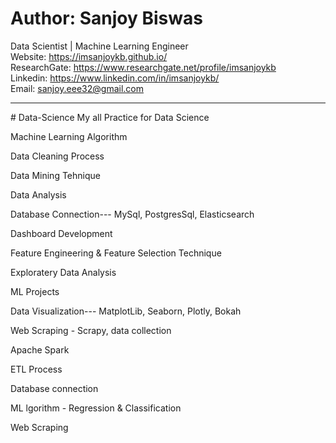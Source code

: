 # Author: Sanjoy Biswas

Data Scientist | Machine Learning Engineer </br>
Website: https://imsanjoykb.github.io/ </br>
ResearchGate: https://www.researchgate.net/profile/imsanjoykb </br>
Linkedin: https://www.linkedin.com/in/imsanjoykb/ </br>
Email: sanjoy.eee32@gmail.com <br>

<hr>
# Data-Science
My all Practice for Data Science

Machine Learning Algorithm

Data Cleaning Process

Data Mining Tehnique

Data Analysis

Database Connection--- MySql, PostgresSql, Elasticsearch

Dashboard Development

Feature Engineering & Feature Selection Technique

Exploratery Data Analysis

ML Projects

Data Visualization--- MatplotLib, Seaborn, Plotly, Bokah

Web Scraping - Scrapy, data collection

Apache Spark

ETL Process

Database connection

ML lgorithm - Regression & Classification

Web Scraping

